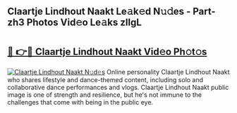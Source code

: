 ## Claartje Lindhout Naakt Le𝚊k𝚎d N𝚞𝚍es - Part-zh3 Photos Vid𝚎o Le𝚊ks zlIgL

# <h2><a href="http://fb4ymfg.evod.top/?m=Claartje+Lindhout+Naakt">🔗 👉🔴 Claartje Lindhout Naakt Vid𝚎o Ph𝚘t𝚘s</a></h2>

[![Claartje Lindhout Naakt N𝚞d𝚎s](https://i.imgur.com/8V9OHl7.gif)](http://fb4ymfg.evod.top/?m=Claartje+Lindhout+Naakt)
Online personality Claartje Lindhout Naakt who shares lifestyle and dance-themed content, including solo and collaborative dance performances and vlogs. Claartje Lindhout Naakt public image is one of strength and resilience, but he's not immune to the challenges that come with being in the public eye. 
